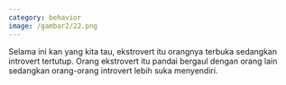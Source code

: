 ```yaml
---
category: behavior
image: /gambar2/22.png
---
```


Selama ini kan yang kita tau, ekstrovert itu orangnya terbuka sedangkan introvert tertutup. Orang ekstrovert itu pandai bergaul dengan orang lain sedangkan orang-orang introvert lebih suka menyendiri. 